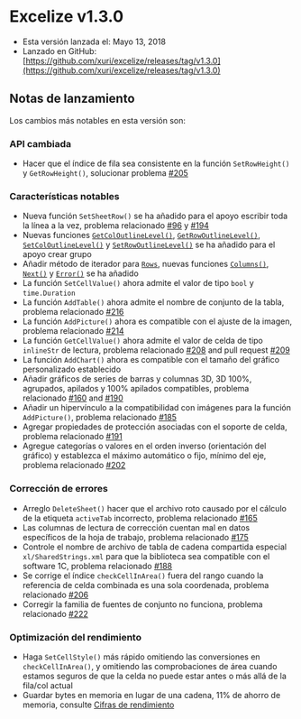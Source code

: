 # Excelize v1.3.0

* Esta versión lanzada el: Mayo 13, 2018
* Lanzado en GitHub: [https://github.com/xuri/excelize/releases/tag/v1.3.0](https://github.com/xuri/excelize/releases/tag/v1.3.0)

## Notas de lanzamiento

Los cambios más notables en esta versión son:

### API cambiada

* Hacer que el índice de fila sea consistente en la función `SetRowHeight()` y `GetRowHeight()`, solucionar problema [#205](https://github.com/xuri/excelize/issues/205)

### Características notables

* Nueva función `SetSheetRow()` se ha añadido para el apoyo escribir toda la línea a la vez, problema relacionado [#96](https://github.com/xuri/excelize/issues/96) y [#194](https://github.com/xuri/excelize/issues/194)
* Nuevas funciones [`GetColOutlineLevel()`](https://pkg.go.dev/github.com/xuri/excelize@v1.3.0#File.GetColOutlineLevel), [`GetRowOutlineLevel()`](https://pkg.go.dev/github.com/xuri/excelize@v1.3.0#File.GetRowOutlineLevel), [`SetColOutlineLevel()`](https://pkg.go.dev/github.com/xuri/excelize@v1.3.0#File.SetColOutlineLevel) y [`SetRowOutlineLevel()`](https://pkg.go.dev/github.com/xuri/excelize@v1.3.0#File.SetRowOutlineLevel) se ha añadido para el apoyo crear grupo
* Añadir método de iterador para [`Rows`](https://pkg.go.dev/github.com/xuri/excelize@v1.3.0#Rows), nuevas funciones [`Columns()`](https://pkg.go.dev/github.com/xuri/excelize@v1.3.0#Rows.Columns), [`Next()`](https://pkg.go.dev/github.com/xuri/excelize@v1.3.0#Rows.Next) y [`Error()`](https://pkg.go.dev/github.com/xuri/excelize@v1.3.0#Rows.Error) se ha añadido
* La función `SetCellValue()` ahora admite el valor de tipo `bool` y `time.Duration`
* La función `AddTable()` ahora admite el nombre de conjunto de la tabla, problema relacionado [#216](https://github.com/xuri/excelize/issues/216)
* La función `AddPicture()` ahora es compatible con el ajuste de la imagen, problema relacionado [#214](https://github.com/xuri/excelize/issues/214)
* La función `GetCellValue()` ahora admite el valor de celda de tipo `inlineStr` de lectura, problema relacionado [#208](https://github.com/xuri/excelize/issues/208) and pull request [#209](https://github.com/xuri/excelize/issues/209)
* La función `AddChart()` ahora es compatible con el tamaño del gráfico personalizado establecido
* Añadir gráficos de series de barras y columnas 3D, 3D 100%, agrupados, apilados y 100% apilados compatibles, problema relacionado [#160](https://github.com/xuri/excelize/issues/160) and [#190](https://github.com/xuri/excelize/issues/190)
* Añadir un hipervínculo a la compatibilidad con imágenes para la función `AddPicture()`, problema relacionado [#185](https://github.com/xuri/excelize/issues/185)
* Agregar propiedades de protección asociadas con el soporte de celda, problema relacionado [#191](https://github.com/xuri/excelize/issues/191)
* Agregue categorías o valores en el orden inverso (orientación del gráfico) y establezca el máximo automático o fijo, mínimo del eje, problema relacionado [#202](https://github.com/xuri/excelize/issues/202)

### Corrección de errores

* Arreglo `DeleteSheet()` hacer que el archivo roto causado por el cálculo de la etiqueta `activeTab` incorrecto, problema relacionado [#165](https://github.com/xuri/excelize/issues/165)
* Las columnas de lectura de corrección cuentan mal en datos específicos de la hoja de trabajo, problema relacionado [#175](https://github.com/xuri/excelize/issues/175)
* Controle el nombre de archivo de tabla de cadena compartida especial `xl/SharedStrings.xml` para que la biblioteca sea compatible con el software 1C, problema relacionado [#188](https://github.com/xuri/excelize/issues/188)
* Se corrige el índice `checkCellInArea()` fuera del rango cuando la referencia de celda combinada es una sola coordenada, problema relacionado [#206](https://github.com/xuri/excelize/issues/206)
* Corregir la familia de fuentes de conjunto no funciona, problema relacionado [#222](https://github.com/xuri/excelize/issues/222)

### Optimización del rendimiento

* Haga `SetCellStyle()` más rápido omitiendo las conversiones en `checkCellInArea()`, y omitiendo las comprobaciones de área cuando estamos seguros de que la celda no puede estar antes o más allá de la fila/col actual
* Guardar bytes en memoria en lugar de una cadena, 11% de ahorro de memoria, consulte [Cifras de rendimiento](https://github.com/xuri/excelize/wiki#performance-figures)
